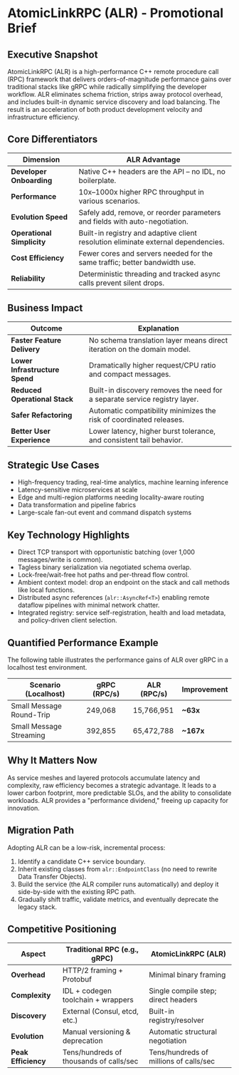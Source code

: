 # AtomicLinkRPC (ALR) - Promotional Brief

## Executive Snapshot
AtomicLinkRPC (ALR) is a high-performance C++ remote procedure call (RPC) framework that delivers orders-of-magnitude performance gains over traditional stacks like gRPC while radically simplifying the developer workflow. ALR eliminates schema friction, strips away protocol overhead, and includes built-in dynamic service discovery and load balancing. The result is an acceleration of both product development velocity and infrastructure efficiency.

## Core Differentiators
| Dimension                 | ALR Advantage                                                              |
| ------------------------- | -------------------------------------------------------------------------- |
| **Developer Onboarding**  | Native C++ headers are the API – no IDL, no boilerplate.                   |
| **Performance**           | 10x–1000x higher RPC throughput in various scenarios.                      |
| **Evolution Speed**       | Safely add, remove, or reorder parameters and fields with auto-negotiation.|
| **Operational Simplicity**| Built-in registry and adaptive client resolution eliminate external dependencies.|
| **Cost Efficiency**       | Fewer cores and servers needed for the same traffic; better bandwidth use. |
| **Reliability**           | Deterministic threading and tracked async calls prevent silent drops.      |

## Business Impact
| Outcome                     | Explanation                                                              |
| --------------------------- | ------------------------------------------------------------------------ |
| **Faster Feature Delivery** | No schema translation layer means direct iteration on the domain model.  |
| **Lower Infrastructure Spend**| Dramatically higher request/CPU ratio and compact messages.              |
| **Reduced Operational Stack** | Built-in discovery removes the need for a separate service registry layer. |
| **Safer Refactoring**       | Automatic compatibility minimizes the risk of coordinated releases.      |
| **Better User Experience**  | Lower latency, higher burst tolerance, and consistent tail behavior.     |

## Strategic Use Cases

- High-frequency trading, real-time analytics, machine learning inference
- Latency-sensitive microservices at scale
- Edge and multi-region platforms needing locality-aware routing
- Data transformation and pipeline fabrics
- Large-scale fan-out event and command dispatch systems

## Key Technology Highlights

- Direct TCP transport with opportunistic batching (over 1,000 messages/write is common).
- Tagless binary serialization via negotiated schema overlap.
- Lock-free/wait-free hot paths and per-thread flow control.
- Ambient context model: drop an endpoint on the stack and call methods like local functions.
- Distributed async references (`alr::AsyncRef<T>`) enabling remote dataflow pipelines with minimal network chatter.
- Integrated registry: service self-registration, health and load metadata, and policy-driven client selection.

## Quantified Performance Example
The following table illustrates the performance gains of ALR over gRPC in a localhost test environment.

| Scenario (Localhost)        | gRPC (RPC/s) | ALR (RPC/s) | Improvement |
| --------------------------- | ------------ | ----------- | ----------- |
| Small Message Round-Trip    | 249,068      | 15,766,951  | **~63x**    |
| Small Message Streaming     | 392,855      | 65,472,788  | **~167x**   |

## Why It Matters Now
As service meshes and layered protocols accumulate latency and complexity, raw efficiency becomes a strategic advantage. It leads to a lower carbon footprint, more predictable SLOs, and the ability to consolidate workloads. ALR provides a "performance dividend," freeing up capacity for innovation.

## Migration Path
Adopting ALR can be a low-risk, incremental process:

1.  Identify a candidate C++ service boundary.
2.  Inherit existing classes from `alr::EndpointClass` (no need to rewrite Data Transfer Objects).
3.  Build the service (the ALR compiler runs automatically) and deploy it side-by-side with the existing RPC path.
4.  Gradually shift traffic, validate metrics, and eventually deprecate the legacy stack.

## Competitive Positioning
| Aspect                   | Traditional RPC (e.g., gRPC)         | AtomicLinkRPC (ALR)                  |
| ------------------------ | ------------------------------------ | ------------------------------------ |
| **Overhead**             | HTTP/2 framing + Protobuf            | Minimal binary framing               |
| **Complexity**           | IDL + codegen toolchain + wrappers   | Single compile step; direct headers  |
| **Discovery**            | External (Consul, etcd, etc.)        | Built-in registry/resolver           |
| **Evolution**            | Manual versioning & deprecation      | Automatic structural negotiation     |
| **Peak Efficiency**      | Tens/hundreds of thousands of calls/sec | Tens/hundreds of millions of calls/sec |
